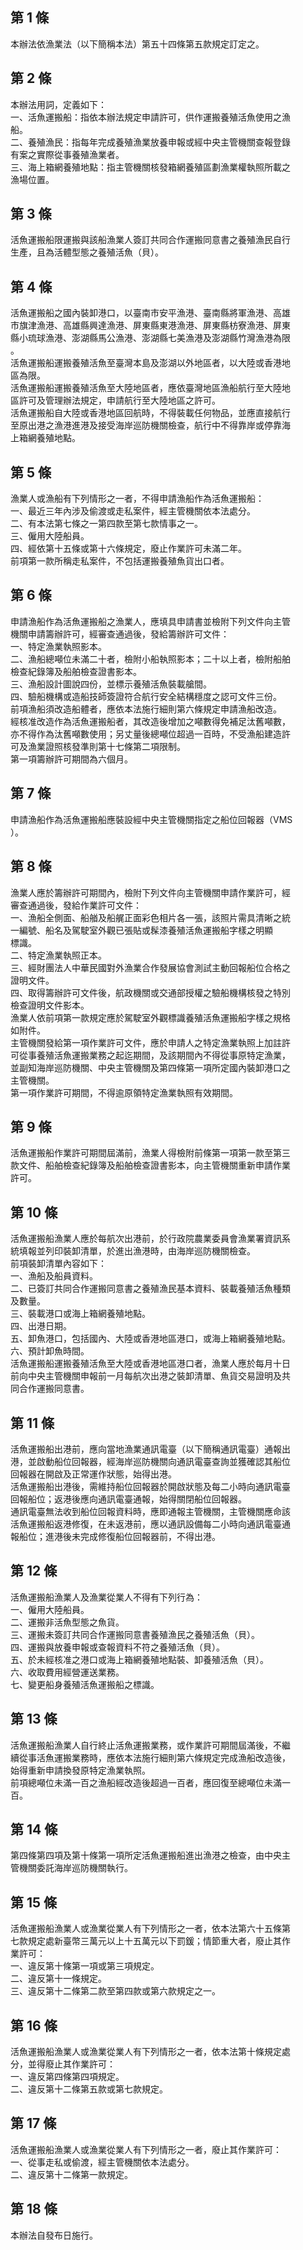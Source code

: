 第 1 條
-------
本辦法依漁業法（以下簡稱本法）第五十四條第五款規定訂定之。

第 2 條
-------
本辦法用詞，定義如下：  
一、活魚運搬船：指依本辦法規定申請許可，供作運搬養殖活魚使用之漁  
    船。  
二、養殖漁民：指每年完成養殖漁業放養申報或經中央主管機關查報登錄  
    有案之實際從事養殖漁業者。  
三、海上箱網養殖地點：指主管機關核發箱網養殖區劃漁業權執照所載之  
    漁場位置。

第 3 條
-------
活魚運搬船限運搬與該船漁業人簽訂共同合作運搬同意書之養殖漁民自行  
生產，且為活體型態之養殖活魚（貝）。

第 4 條
-------
活魚運搬船之國內裝卸港口，以臺南市安平漁港、臺南縣將軍漁港、高雄  
市旗津漁港、高雄縣興達漁港、屏東縣東港漁港、屏東縣枋寮漁港、屏東  
縣小琉球漁港、澎湖縣馬公漁港、澎湖縣七美漁港及澎湖縣竹灣漁港為限  
。  
活魚運搬船運搬養殖活魚至臺灣本島及澎湖以外地區者，以大陸或香港地  
區為限。  
活魚運搬船運搬養殖活魚至大陸地區者，應依臺灣地區漁船航行至大陸地  
區許可及管理辦法規定，申請航行至大陸地區之許可。  
活魚運搬船自大陸或香港地區回航時，不得裝載任何物品，並應直接航行  
至原出港之漁港進港及接受海岸巡防機關檢查，航行中不得靠岸或停靠海  
上箱網養殖地點。

第 5 條
-------
漁業人或漁船有下列情形之一者，不得申請漁船作為活魚運搬船：  
一、最近三年內涉及偷渡或走私案件，經主管機關依本法處分。  
二、有本法第七條之一第四款至第七款情事之一。  
三、僱用大陸船員。  
四、經依第十五條或第十六條規定，廢止作業許可未滿二年。  
前項第一款所稱走私案件，不包括運搬養殖魚貨出口者。

第 6 條
-------
申請漁船作為活魚運搬船之漁業人，應填具申請書並檢附下列文件向主管  
機關申請籌辦許可，經審查通過後，發給籌辦許可文件：  
一、特定漁業執照影本。  
二、漁船總噸位未滿二十者，檢附小船執照影本；二十以上者，檢附船舶  
    檢查紀錄簿及船舶檢查證書影本。  
三、漁船設計圖說四份，並標示養殖活魚裝載艙間。  
四、驗船機構或造船技師簽證符合航行安全結構穩度之認可文件三份。  
前項漁船須改造船體者，應依本法施行細則第六條規定申請漁船改造。  
經核准改造作為活魚運搬船者，其改造後增加之噸數得免補足汰舊噸數，  
亦不得作為汰舊噸數使用；另丈量後總噸位超過一百時，不受漁船建造許  
可及漁業證照核發準則第十七條第二項限制。  
第一項籌辦許可期間為六個月。

第 7 條
-------
申請漁船作為活魚運搬船應裝設經中央主管機關指定之船位回報器（VMS  
）。

第 8 條
-------
漁業人應於籌辦許可期間內，檢附下列文件向主管機關申請作業許可，經  
審查通過後，發給作業許可文件：  
一、漁船全側面、船艏及船艉正面彩色相片各一張，該照片需具清晰之統  
    一編號、船名及駕駛室外觀已張貼或髹漆養殖活魚運搬船字樣之明顯  
    標識。  
二、特定漁業執照正本。  
三、經財團法人中華民國對外漁業合作發展協會測試主動回報船位合格之  
    證明文件。  
四、取得籌辦許可文件後，航政機關或交通部授權之驗船機構核發之特別  
    檢查證明文件影本。  
漁業人依前項第一款規定應於駕駛室外觀標識養殖活魚運搬船字樣之規格  
如附件。  
主管機關發給第一項作業許可文件，應於申請人之特定漁業執照上加註許  
可從事養殖活魚運搬業務之起迄期間，及該期間內不得從事原特定漁業，  
並副知海岸巡防機關、中央主管機關及第四條第一項所定國內裝卸港口之  
主管機關。  
第一項作業許可期間，不得逾原領特定漁業執照有效期間。

第 9 條
-------
活魚運搬船作業許可期間屆滿前，漁業人得檢附前條第一項第一款至第三  
款文件、船舶檢查紀錄簿及船舶檢查證書影本，向主管機關重新申請作業  
許可。

第 10 條
--------
活魚運搬船漁業人應於每航次出港前，於行政院農業委員會漁業署資訊系  
統填報並列印裝卸清單，於進出漁港時，由海岸巡防機關檢查。  
前項裝卸清單內容如下：  
一、漁船及船員資料。  
二、已簽訂共同合作運搬同意書之養殖漁民基本資料、裝載養殖活魚種類  
    及數量。  
三、裝載港口或海上箱網養殖地點。  
四、出港日期。  
五、卸魚港口，包括國內、大陸或香港地區港口，或海上箱網養殖地點。  
六、預計卸魚時間。  
活魚運搬船運搬養殖活魚至大陸或香港地區港口者，漁業人應於每月十日  
前向中央主管機關申報前一月每航次出港之裝卸清單、魚貨交易證明及共  
同合作運搬同意書。

第 11 條
--------
活魚運搬船出港前，應向當地漁業通訊電臺（以下簡稱通訊電臺）通報出  
港，並啟動船位回報器，經海岸巡防機關向通訊電臺查詢並獲確認其船位  
回報器在開啟及正常運作狀態，始得出港。  
活魚運搬船出港後，需維持船位回報器於開啟狀態及每二小時向通訊電臺  
回報船位；返港後應向通訊電臺通報，始得關閉船位回報器。  
通訊電臺無法收到船位回報資料時，應即通報主管機關，主管機關應命該  
活魚運搬船返港修復，在未返港前，應以通訊設備每二小時向通訊電臺通  
報船位；進港後未完成修復船位回報器前，不得出港。

第 12 條
--------
活魚運搬船漁業人及漁業從業人不得有下列行為：  
一、僱用大陸船員。  
二、運搬非活魚型態之魚貨。  
三、運搬未簽訂共同合作運搬同意書養殖漁民之養殖活魚（貝）。  
四、運搬與放養申報或查報資料不符之養殖活魚（貝）。  
五、於未經核准之港口或海上箱網養殖地點裝、卸養殖活魚（貝）。  
六、收取費用經營運送業務。  
七、變更船身養殖活魚運搬船之標識。

第 13 條
--------
活魚運搬船漁業人自行終止活魚運搬業務，或作業許可期間屆滿後，不繼  
續從事活魚運搬業務時，應依本法施行細則第六條規定完成漁船改造後，  
始得重新申請換發原特定漁業執照。  
前項總噸位未滿一百之漁船經改造後超過一百者，應回復至總噸位未滿一  
百。

第 14 條
--------
第四條第四項及第十條第一項所定活魚運搬船進出漁港之檢查，由中央主  
管機關委託海岸巡防機關執行。

第 15 條
--------
活魚運搬船漁業人或漁業從業人有下列情形之一者，依本法第六十五條第  
七款規定處新臺幣三萬元以上十五萬元以下罰鍰；情節重大者，廢止其作  
業許可：  
一、違反第十條第一項或第三項規定。  
二、違反第十一條規定。  
三、違反第十二條第二款至第四款或第六款規定之一。

第 16 條
--------
活魚運搬船漁業人或漁業從業人有下列情形之一者，依本法第十條規定處  
分，並得廢止其作業許可：  
一、違反第四條第四項規定。  
二、違反第十二條第五款或第七款規定。

第 17 條
--------
活魚運搬船漁業人或漁業從業人有下列情形之一者，廢止其作業許可：  
一、從事走私或偷渡，經主管機關依本法處分。  
二、違反第十二條第一款規定。

第 18 條
--------
本辦法自發布日施行。

